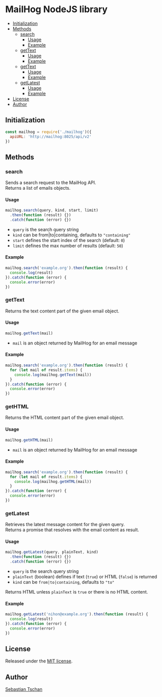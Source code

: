 # MailHog NodeJS library

- [Initialization](#initialization)
- [Methods](#methods)
  - [search](#search)
    - [Usage](#usage)
    - [Example](#example)
  - [getText](#gettext)
    - [Usage](#usage-1)
    - [Example](#example-1)
  - [getText](#gethtml)
    - [Usage](#usage-2)
    - [Example](#example-2)
  - [getLatest](#getlatest)
    - [Usage](#usage-3)
    - [Example](#example-3)
- [License](#license)
- [Author](#author)

## Initialization

```js
const mailhog = require('./mailhog')({
  apiURL: 'http://mailhog:8025/api/v2'
})
```

## Methods

### search
Sends a search request to the MailHog API.  
Returns a list of emails objects.

#### Usage

```js
mailhog.search(query, kind, start, limit)
  .then(function (result) {})
  .catch(function (error) {})
```

* `query` is the search query string
* `kind` can be from|to|containing, defaults to `"containing"`
* `start` defines the start index of the search (default: `0`)
* `limit` defines the max number of results (default: `50`)

#### Example

```js
mailhog.search('example.org').then(function (result) {
  console.log(result)
}).catch(function (error) {
  console.error(error)
})
```

### getText
Returns the text content part of the given email object.

#### Usage

```js
mailhog.getText(mail)
```

* `mail` is an object returned by MailHog for an email message

#### Example

```js
mailhog.search('example.org').then(function (result) {
  for (let mail of result.items) {
    console.log(mailhog.getText(mail))
  }
}).catch(function (error) {
  console.error(error)
})
```

### getHTML
Returns the HTML content part of the given email object.

#### Usage

```js
mailhog.getHTML(mail)
```

* `mail` is an object returned by MailHog for an email message

#### Example

```js
mailhog.search('example.org').then(function (result) {
  for (let mail of result.items) {
    console.log(mailhog.getHTML(mail))
  }
}).catch(function (error) {
  console.error(error)
})
```

### getLatest
Retrieves the latest message content for the given query.  
Returns a promise that resolves with the email content as result.

#### Usage

```js
mailhog.getLatest(query, plainText, kind)
  .then(function (result) {})
  .catch(function (error) {})
```

* `query` is the search query string
* `plainText` (boolean) defines if text (`true`) or HTML (`false`) is returned
* `kind` can be `from|to|containing`, defaults to `"to"`

Returns HTML unless `plainText` is `true` or there is no HTML content.

#### Example

```js
mailhog.getLatest('nihon@example.org').then(function (result) {
  console.log(result)
}).catch(function (error) {
  console.error(error)
})
```

## License
Released under the [MIT license](https://opensource.org/licenses/MIT).

## Author
[Sebastian Tschan](https://blueimp.net/)
